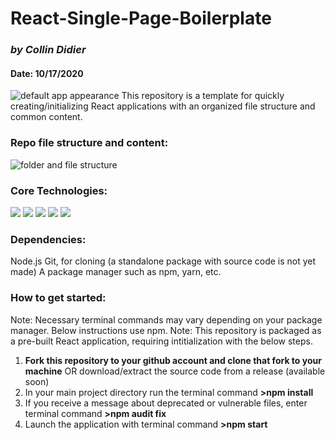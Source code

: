 # React-Single-Page-Boilerplate
### *by Collin Didier* 
#### Date: 10/17/2020

![default app appearance](/readme-media/default.png)
This repository is a template for quickly creating/initializing React applications with an organized file structure and common content.

### Repo file structure and content:
![folder and file structure](readme-media/structure.png)

### Core Technologies: 
  <div>
    <img src="https://img.shields.io/badge/-HTML5-E34F26?style=plastic-square&logo=html5&logoColor=white" />
    <img src="https://img.shields.io/badge/-CSS3-1572B6?style=flat-square&logo=css3" />
    <img src="https://img.shields.io/badge/-JavaScript-black?style=flat-square&logo=javascript" />
    <img src="https://img.shields.io/badge/-ReactJS-black?style=flat-square&logo=react" />
    <img src="https://img.shields.io/badge/-NodeJS-black?style=flat-square&logo=Node.js" />
  </div>
</div>

### Dependencies: 
Node.js 
Git, for cloning (a standalone package with source code is not yet made)
A package manager such as npm, yarn, etc.



### How to get started: 
Note: Necessary terminal commands may vary depending on your package manager. Below instructions use npm.
Note: This repository is packaged as a pre-built React application, requiring intitialization with the below steps.

1. **Fork this repository to your github account and clone that fork to your machine** OR download/extract the source code from a release (available soon)
2. In your main project directory run the terminal command **>npm install** 
3. If you receive a message about deprecated or vulnerable files, enter terminal command **>npm audit fix**
4. Launch the application with terminal command **>npm start**